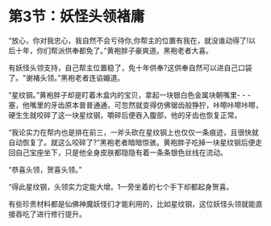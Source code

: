 # 第3节：妖怪头领褚庸

“放心，你对我忠心，我自然不会亏待你,你帮主的位置有我在，就没谁动得了!以后十年，你们帮派供奉都免了。”黄袍胖子豪爽道。黑袍老者大喜。

有妖怪头领支持，自己帮主位置稳了，免十年供奉?这供奉自然可以进自己口袋了。"谢褚头领。”黑袍老者连谄媚道。

“星纹钢。”黄袍胖子却是盯着木盒内的宝贝，拿起一块银白色金属块朝嘴里- - -塞，他嘴里的牙齿原本普普通通，可忽然就变得仿佛锯齿般狰狞，咔嚓咔嚓咔嚓，硬生生就咬碎了这一块星纹钢，嚼碎后便吞入腹部，他的牙齿也恢复正常。

“我论实力在帮内也是排在前三，一斧头砍在星纹钢上也仅仅一条痕迹，且很快就自动恢复了。就这么咬碎了?”黑袍老者暗暗惊骇。黄袍胖子吃掉一块星纹钢后便走回自己宝座坐下，只是他全身皮肤都隐隐有着一条条银色丝线在流动。

“恭喜头领，贺喜头领。”

“得此星纹钢，头领实力定能大增。1一旁坐着的七个手下却都起身贺喜。

有些珍贵材料都是仙佛神魔妖怪们才能利用的，比如星纹钢，这位妖怪头领就能直接吞吃了进行修行提升。
